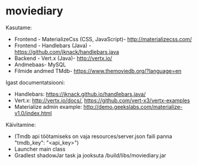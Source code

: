 # moviediary

Kasutame:
- Frontend - MaterializeCss (CSS, JavaScript)- http://materializecss.com/
- Frontend - Handlebars (Java) - https://github.com/jknack/handlebars.java
- Backend - Vert.x (Java)- http://vertx.io/
- Andmebaas- MySQL
- Filmide andmed TMdb- https://www.themoviedb.org/?language=en

Igast documentatsiooni:
- Handlebars: https://jknack.github.io/handlebars.java/
- Vert.x: http://vertx.io/docs/, https://github.com/vert-x3/vertx-examples
- Materialize admin example: http://demo.geekslabs.com/materialize-v1.0/index.html

Käivitamine:
- (Tmdb api töötamiseks on vaja resources/server.json faili panna "tmdb_key": "<api_key>")
- Launcher main class
- Gradlest shadowJar task ja jooksuta /build/libs/moviediary.jar